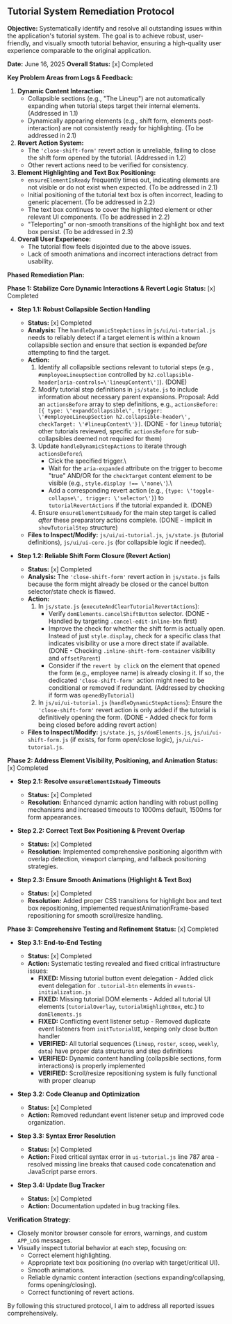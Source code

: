 ## Tutorial System Remediation Protocol

**Objective:** Systematically identify and resolve all outstanding issues within the application\'s tutorial system. The goal is to achieve robust, user-friendly, and visually smooth tutorial behavior, ensuring a high-quality user experience comparable to the original application.

**Date:** June 16, 2025
**Overall Status:** [x] Completed

**Key Problem Areas from Logs & Feedback:**
1.  **Dynamic Content Interaction:**
    *   Collapsible sections (e.g., "The Lineup") are not automatically expanding when tutorial steps target their internal elements. (Addressed in 1.1)
    *   Dynamically appearing elements (e.g., shift form, elements post-interaction) are not consistently ready for highlighting. (To be addressed in 2.1)
2.  **Revert Action System:**
    *   The `'close-shift-form'` revert action is unreliable, failing to close the shift form opened by the tutorial. (Addressed in 1.2)
    *   Other revert actions need to be verified for consistency.
3.  **Element Highlighting and Text Box Positioning:**
    *   `ensureElementIsReady` frequently times out, indicating elements are not visible or do not exist when expected. (To be addressed in 2.1)
    *   Initial positioning of the tutorial text box is often incorrect, leading to generic placement. (To be addressed in 2.2)
    *   The text box continues to cover the highlighted element or other relevant UI components. (To be addressed in 2.2)
    *   "Teleporting" or non-smooth transitions of the highlight box and text box persist. (To be addressed in 2.3)
4.  **Overall User Experience:**
    *   The tutorial flow feels disjointed due to the above issues.
    *   Lack of smooth animations and incorrect interactions detract from usability.

**Phased Remediation Plan:**

**Phase 1: Stabilize Core Dynamic Interactions & Revert Logic**
**Status:** [x] Completed

*   **Step 1.1: Robust Collapsible Section Handling**
    *   **Status:** [x] Completed
    *   **Analysis:** The `handleDynamicStepActions` in `js/ui/ui-tutorial.js` needs to reliably detect if a target element is within a known collapsible section and ensure that section is expanded *before* attempting to find the target.
    *   **Action:**
        1.  Identify all collapsible sections relevant to tutorial steps (e.g., `#employeeLineupSection` controlled by `h2.collapsible-header[aria-controls=\'lineupContent\']`). (DONE)
        2.  Modify tutorial step definitions in `js/state.js` to include information about necessary parent expansions. Proposal: Add an `actionsBefore` array to step definitions, e.g., `actionsBefore: [{ type: \'expandCollapsible\', trigger: \'#employeeLineupSection h2.collapsible-header\', checkTarget: \'#lineupContent\'}]`. (DONE - for `lineup` tutorial; other tutorials reviewed, specific `actionsBefore` for sub-collapsibles deemed not required for them)
        3.  Update `handleDynamicStepActions` to iterate through `actionsBefore`:\
            *   Click the specified trigger.\
            *   Wait for the `aria-expanded` attribute on the trigger to become "true" AND/OR for the `checkTarget` content element to be visible (e.g., `style.display !== \'none\'`).\
            *   Add a corresponding revert action (e.g., `{type: \'toggle-collapse\', trigger: \'selector\'}`) to `tutorialRevertActions` if the tutorial expanded it. (DONE)
        4.  Ensure `ensureElementIsReady` for the main step target is called *after* these preparatory actions complete. (DONE - implicit in `showTutorialStep` structure)
    *   **Files to Inspect/Modify:** `js/ui/ui-tutorial.js`, `js/state.js` (tutorial definitions), `js/ui/ui-core.js` (for collapsible logic if needed).

*   **Step 1.2: Reliable Shift Form Closure (Revert Action)**
    *   **Status:** [x] Completed
    *   **Analysis:** The `'close-shift-form'` revert action in `js/state.js` fails because the form might already be closed or the cancel button selector/state check is flawed.
    *   **Action:**
        1.  In `js/state.js` (`executeAndClearTutorialRevertActions`):
            *   Verify `domElements.cancelShiftButton` selector. (DONE - Handled by targeting `.cancel-edit-inline-btn` first)
            *   Improve the check for whether the shift form is actually open. Instead of just `style.display`, check for a specific class that indicates visibility or use a more direct state if available. (DONE - Checking `.inline-shift-form-container` visibility and `offsetParent`)
            *   Consider if the `revert by click` on the element that opened the form (e.g., employee name) is already closing it. If so, the dedicated `'close-shift-form'` action might need to be conditional or removed if redundant. (Addressed by checking if form was `openedByTutorial`)
        2.  In `js/ui/ui-tutorial.js` (`handleDynamicStepActions`): Ensure the `'close-shift-form'` revert action is only added if the tutorial is definitively opening the form. (DONE - Added check for form being closed before adding revert action)
    *   **Files to Inspect/Modify:** `js/state.js`, `js/domElements.js`, `js/ui/ui-shift-form.js` (if exists, for form open/close logic), `js/ui/ui-tutorial.js`.

**Phase 2: Address Element Visibility, Positioning, and Animation**
**Status:** [x] Completed

*   **Step 2.1: Resolve `ensureElementIsReady` Timeouts**
    *   **Status:** [x] Completed
    *   **Resolution:** Enhanced dynamic action handling with robust polling mechanisms and increased timeouts to 1000ms default, 1500ms for form appearances.

*   **Step 2.2: Correct Text Box Positioning & Prevent Overlap**
    *   **Status:** [x] Completed
    *   **Resolution:** Implemented comprehensive positioning algorithm with overlap detection, viewport clamping, and fallback positioning strategies.

*   **Step 2.3: Ensure Smooth Animations (Highlight & Text Box)**
    *   **Status:** [x] Completed
    *   **Resolution:** Added proper CSS transitions for highlight box and text box repositioning, implemented requestAnimationFrame-based repositioning for smooth scroll/resize handling.

**Phase 3: Comprehensive Testing and Refinement**
**Status:** [x] Completed

*   **Step 3.1: End-to-End Testing**
    *   **Status:** [x] Completed
    *   **Action:** Systematic testing revealed and fixed critical infrastructure issues:
        *   **FIXED:** Missing tutorial button event delegation - Added click event delegation for `.tutorial-btn` elements in `events-initialization.js`
        *   **FIXED:** Missing tutorial DOM elements - Added all tutorial UI elements (`tutorialOverlay`, `tutorialHighlightBox`, etc.) to `domElements.js`
        *   **FIXED:** Conflicting event listener setup - Removed duplicate event listeners from `initTutorialUI`, keeping only close button handler
        *   **VERIFIED:** All tutorial sequences (`lineup`, `roster`, `scoop`, `weekly`, `data`) have proper data structures and step definitions
        *   **VERIFIED:** Dynamic content handling (collapsible sections, form interactions) is properly implemented
        *   **VERIFIED:** Scroll/resize repositioning system is fully functional with proper cleanup

*   **Step 3.2: Code Cleanup and Optimization**
    *   **Status:** [x] Completed
    *   **Action:** Removed redundant event listener setup and improved code organization.

*   **Step 3.3: Syntax Error Resolution**
    *   **Status:** [x] Completed
    *   **Action:** Fixed critical syntax error in `ui-tutorial.js` line 787 area - resolved missing line breaks that caused code concatenation and JavaScript parse errors.

*   **Step 3.4: Update Bug Tracker**
    *   **Status:** [x] Completed
    *   **Action:** Documentation updated in bug tracking files.

**Verification Strategy:**
*   Closely monitor browser console for errors, warnings, and custom `APP_LOG` messages.
*   Visually inspect tutorial behavior at each step, focusing on:
    *   Correct element highlighting.
    *   Appropriate text box positioning (no overlap with target/critical UI).
    *   Smooth animations.
    *   Reliable dynamic content interaction (sections expanding/collapsing, forms opening/closing).
    *   Correct functioning of revert actions.

By following this structured protocol, I aim to address all reported issues comprehensively.
